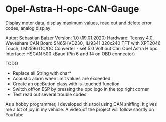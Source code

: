 # Opel-Astra-H-opc-CAN-Gauge
Display motor data, display maximum values, read out and delete error codes, analog display

Autor: Sebastian Balzer
Version: 1.0 (19.01.2020)
Hardware: Teensy 4.0, Waveshare CAN Board SN65HVD230, ILI9341 320x240 TFT with XPT2046 Touch, LM2596 DC/DC Converter - set 5.0 Volt out
Car: Opel Astra H opc
Interface: HSCAN 500 kBaud (Pin 6 and 14 on OBD connector)

TODO
- Replace all String with char*
- Acoustic alarm when limit values are exceeded
- Create an opcButton class with is-touched function
- Switch off/on ESP by pressing the opc logo in the top right corner
- Test read out several trouble codes

As a hobby programmer, I developed this tool using CAN sniffing. It gives me a lot of joy in my vehicle.
A video of the project will follow shortly on YouTube
